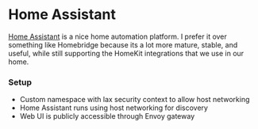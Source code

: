 # Home Assistant
[Home Assistant](https://home-assistant.io) is a nice home automation platform.
I prefer it over something like Homebridge because its a lot more mature,
stable, and useful, while still supporting the HomeKit integrations that we
use in our home.

### Setup
- Custom namespace with lax security context to allow host networking
- Home Assistant runs using host networking for discovery
- Web UI is publicly accessible through Envoy gateway
